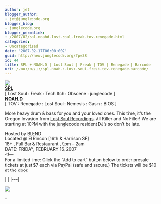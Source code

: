 ```yaml
---
author: jet
blogger_author:
- jet@junglecode.org
blogger_blog:
- junglecode.org
blogger_permalink:
- /2007/02/spl-noahd-lost-soul-freak-tov-renegade.html
categories:
- Uncategorized
date: "2007-02-17T06:00:00Z"
guid: http://new.junglecode.org/?p=38
id: 44
title: SPL + NOAH.D | Lost Soul | Freak | TOV | Renegade | Barcode
url: /2007/02/17/spl-noah-d-lost-soul-freak-tov-renegade-barcode/
---
```


[![](http://www.junglecode.com/images/blog/junglecode_monthly_002_thumb.jpg)](http://groundscore.net/board/viewtopic.php?t=28558)  
<span style="font-weight: bold">[SPL](http://www.myspace.com/soundpressurelevels)</span>  
\[ Lost Soul : Freak : Tech Itch : Obscene : junglecode \]  
<span style="font-weight: bold">[NOAH.D](http://www.myspace.com/noahd)</span>  
\[ TOV : Renegade : Lost Soul : Nemesis : Gasm : BIOS \]

More heavy drum & bass for you and your loved ones. This time, it’s the Oregon Invasion from [Lost Soul Recordings](http://www.lostsoulrecordings.com/). All Killer and No Filler! We are starting at 10PM with the junglecode resident DJ’s so don’t be late.

Hosted by BLEND  
Located @ El Rincon \[16th & Harrison SF\]  
18+ , Full Bar & Restaurant , 9pm – 2am  
DATE: FRIDAY, FEBRUARY 16, 2007  
&lt;!—  
For a limited time: Click the “Add to cart” button below to order presale tickets at just $7 each via PayPal (safe and secure.) The tickets will be $10 at the door.

<form action="https://www.paypal.com/cgi-bin/webscr" method="post" target="paypal">|  |
|---|

![](https://www.paypal.com/en_US/i/scr/pixel.gif)

</form>–